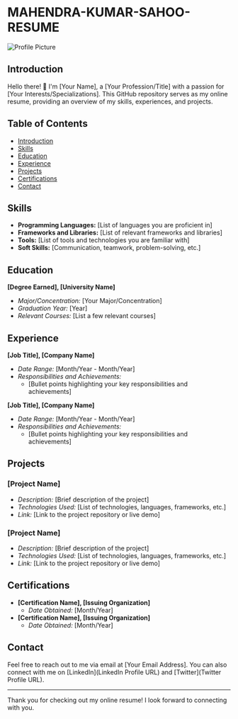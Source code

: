 # MAHENDRA-KUMAR-SAHOO-RESUME

![Profile Picture](link-to-profile-picture.jpg)

## Introduction

Hello there! 👋 I'm [Your Name], a [Your Profession/Title] with a passion for [Your Interests/Specializations]. This GitHub repository serves as my online resume, providing an overview of my skills, experiences, and projects.

## Table of Contents

- [Introduction](#introduction)
- [Skills](#skills)
- [Education](#education)
- [Experience](#experience)
- [Projects](#projects)
- [Certifications](#certifications)
- [Contact](#contact)

## Skills

- **Programming Languages:** [List of languages you are proficient in]
- **Frameworks and Libraries:** [List of relevant frameworks and libraries]
- **Tools:** [List of tools and technologies you are familiar with]
- **Soft Skills:** [Communication, teamwork, problem-solving, etc.]

## Education

**[Degree Earned], [University Name]**
- *Major/Concentration:* [Your Major/Concentration]
- *Graduation Year:* [Year]
- *Relevant Courses:* [List a few relevant courses]

## Experience

**[Job Title], [Company Name]**
- *Date Range:* [Month/Year - Month/Year]
- *Responsibilities and Achievements:*
  - [Bullet points highlighting your key responsibilities and achievements]

**[Job Title], [Company Name]**
- *Date Range:* [Month/Year - Month/Year]
- *Responsibilities and Achievements:*
  - [Bullet points highlighting your key responsibilities and achievements]

## Projects

### [Project Name]

- *Description:* [Brief description of the project]
- *Technologies Used:* [List of technologies, languages, frameworks, etc.]
- *Link:* [Link to the project repository or live demo]

### [Project Name]

- *Description:* [Brief description of the project]
- *Technologies Used:* [List of technologies, languages, frameworks, etc.]
- *Link:* [Link to the project repository or live demo]

## Certifications

- **[Certification Name], [Issuing Organization]**
  - *Date Obtained:* [Month/Year]
- **[Certification Name], [Issuing Organization]**
  - *Date Obtained:* [Month/Year]

## Contact

Feel free to reach out to me via email at [Your Email Address]. You can also connect with me on [LinkedIn](LinkedIn Profile URL) and [Twitter](Twitter Profile URL).

---

Thank you for checking out my online resume! I look forward to connecting with you.
